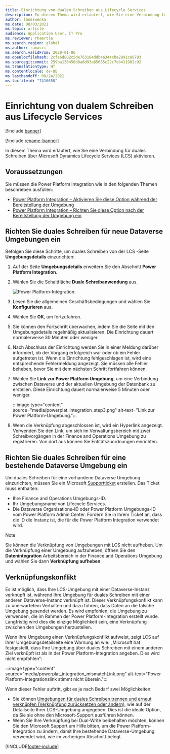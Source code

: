 ```yaml
---
title: Einrichtung von dualem Schreiben aus Lifecycle Services
description: In diesem Thema wird erläutert, wie Sie eine Verbindung für duales Schreiben über Microsoft Dynamics Lifecycle Services (LCS) einrichten.
author: laneswenka
ms.date: 08/03/2021
ms.topic: article
audience: Application User, IT Pro
ms.reviewer: rhaertle
ms.search.region: global
ms.author: ramasri
ms.search.validFrom: 2020-01-06
ms.openlocfilehash: 2cfe6d882c5de763164ddb4a344cba2991c88783
ms.sourcegitcommit: 259ba130450d8a6d93a65685c22c7eb411982c92
ms.translationtype: HT
ms.contentlocale: de-DE
ms.lasthandoff: 08/24/2021
ms.locfileid: "7416650"
---
```

# <a name="dual-write-setup-from-lifecycle-services"></a>Einrichtung von dualem Schreiben aus Lifecycle Services

[!include [banner](../../includes/banner.md)]

[!include [rename-banner](~/includes/cc-data-platform-banner.md)]

In diesem Thema wird erläutert, wie Sie eine Verbindung für duales Schreiben über Microsoft Dynamics Lifecycle Services (LCS) aktivieren.

## <a name="prerequisites"></a>Voraussetzungen

Sie müssen die Power Platform Integration wie in den folgenden Themen beschrieben ausfüllen:

+ [Power Platform Integration – Aktivieren Sie diese Option während der Bereitstellung der Umgebung](../../power-platform/overview.md#enable-during-environment-deployment)
+ [Power Platform Integration – Richten Sie diese Option nach der Bereitstellung der Umgebung ein](../../power-platform/overview.md#set-up-after-environment-deployment)

## <a name="set-up-dual-write-for-new-dataverse-environments"></a>Richten Sie duales Schreiben für neue Dataverse Umgebungen ein

Befolgen Sie diese Schritte, um duales Schreiben von der LCS -Seite **Umgebungsdetails** einzurichten:

1. Auf der Seite **Umgebungsdetails** erweitern Sie den Abschnitt **Power Platform Integration**.

2. Wählen Sie die Schaltfläche **Duale Schreibanwendung** aus.

    ![Power Platform-Integration.](media/powerplat_integration_step2.png)

3. Lesen Sie die allgemeinen Geschäftsbedingungen und wählen Sie **Konfigurieren** aus.

4. Wählen Sie **OK**, um fortzufahren.

5. Sie können den Fortschritt überwachen, indem Sie die Seite mit den Umgebungsdetails regelmäßig aktualisieren. Die Einrichtung dauert normalerweise 30 Minuten oder weniger.  

6. Nach Abschluss der Einrichtung werden Sie in einer Meldung darüber informiert, ob der Vorgang erfolgreich war oder ob ein Fehler aufgetreten ist. Wenn die Einrichtung fehlgeschlagen ist, wird eine entsprechende Fehlermeldung angezeigt. Sie müssen alle Fehler beheben, bevor Sie mit dem nächsten Schritt fortfahren können.

7. Wählen Sie **Link zur Power Platform Umgebung**, um eine Verbindung zwischen Dataverse und der aktuellen Umgebung der Datenbank zu erstellen. Diese Einrichtung dauert normalerweise 5 Minuten oder weniger.

    :::image type="content" source="media/powerplat_integration_step3.png" alt-text="Link zur Power Platform-Umgebung.":::

8. Wenn die Verknüpfung abgeschlossen ist, wird ein Hyperlink angezeigt. Verwenden Sie den Link, um sich im Verwaltungsbereich mit zwei Schreibvorgängen in der Finance and Operations Umgebung zu registrieren. Von dort aus können Sie Entitätszuordnungen einrichten.

## <a name="set-up-dual-write-for-an-existing-dataverse-environment"></a>Richten Sie duales Schreiben für eine bestehende Dataverse Umgebung ein

Um duales Schreiben für eine vorhandene Dataverse Umgebung einzurichten, müssen Sie ein Microsoft [Supportticket](../../lifecycle-services/lcs-support.md) erstellen. Das Ticket muss enthalten:

+ Ihre Finance and Operations Umgebungs-ID.
+ Ihr Umgebungsname von Lifecycle Services.
+ Die Dataverse Organisations-ID oder Power Platform Umgebungs-ID vom Power Platform Admin Center. Fordern Sie in Ihrem Ticket an, dass die ID die Instanz ist, die für die Power Platform Integration verwendet wird.

> [!NOTE]
> Sie können die Verknüpfung von Umgebungen mit LCS nicht aufheben. Um die Verknüpfung einer Umgebung aufzuheben, öffnen Sie den **Datenintegration** Arbeitsbereich in der Finance and Operations Umgebung und wählen Sie dann **Verknüpfung aufheben**.

## <a name="linking-mismatch"></a>Verknüpfungskonflikt

Es ist möglich, dass Ihre LCS-Umgebung mit einer Dataverse-Instanz verknüpft ist, während Ihre Umgebung für duales Schreiben mit einer anderen Dataverse-Instanz verknüpft ist. Dieser Verknüpfungskonflikt kann zu unerwartetem Verhalten und dazu führen, dass Daten an die falsche Umgebung gesendet werden. Es wird empfohlen, die Umgebung zu verwenden, die im Rahmen der Power Platform-Integration erstellt wurde. Langfristig wird dies die einzige Möglichkeit sein, eine Verknüpfung zwischen den Umgebungen herzustellen.

Wenn Ihre Umgebung einen Verknüpfungskonflikt aufweist, zeigt LCS auf Ihrer Umgebungsdetailseite eine Warnung an wie: „Microsoft hat festgestellt, dass Ihre Umgebung über duales Schreiben mit einem anderen Ziel verknüpft ist als in der Power Platform-Integration angeben. Dies wird nicht empfohlen“:

:::image type="content" source="media/powerplat_integration_mismatchLink.png" alt-text="Power Platform-Integrationslink stimmt nicht überein.":::

Wenn dieser Fehler auftritt, gibt es je nach Bedarf zwei Möglichkeiten:

+ Sie können [Umgebungen für duales Schreiben trennen und erneut verknüpfen (Verknüpfung zurücksetzen oder ändern)](relink-environments.md#scenario-reset-or-change-linking), wie auf der Detailseite Ihrer LCS-Umgebung angegeben. Dies ist die ideale Option, da Sie sie ohne den Microsoft-Support ausführen können.  
+ Wenn Sie Ihre Verknüpfung bei Dual-Write beibehalten möchten, können Sie den Microsoft Support um Hilfe bitten, um die Power Platform-Integration zu ändern, damit Ihre bestehende Dataverse-Umgebung verwendet wird, wie im vorherigen Abschnitt belegt.  

[!INCLUDE[footer-include](../../../../includes/footer-banner.md)]
